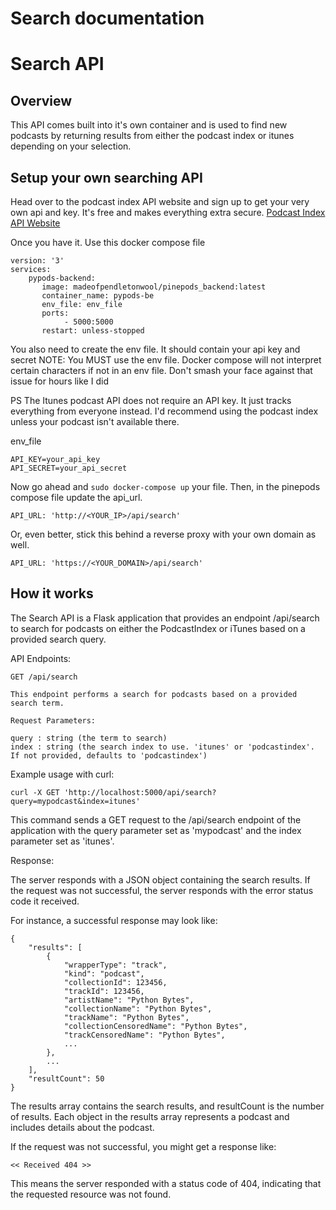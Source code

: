 # Search documentation

# Search API

## Overview

This API comes built into it's own container and is used to find new podcasts by returning results from either the podcast index or itunes depending on your selection. 

## Setup your own searching API

Head over to the podcast index API website and sign up to get your very own api and key. It's free and makes everything extra secure.
[Podcast Index API Website](https://api.podcastindex.org/)

Once you have it. Use this docker compose file

```
version: '3'
services:
    pypods-backend:
       image: madeofpendletonwool/pinepods_backend:latest
       container_name: pypods-be
       env_file: env_file
       ports:
            - 5000:5000
       restart: unless-stopped
```
You also need to create the env file. It should contain your api key and secret NOTE: You MUST use the env file. Docker compose will not interpret certain characters if not in an env file. Don't smash your face against that issue for hours like I did

PS The Itunes podcast API does not require an API key. It just tracks everything from everyone instead. I'd recommend using the podcast index unless your podcast isn't available there.

env_file
```
API_KEY=your_api_key
API_SECRET=your_api_secret
```

Now go ahead and ```sudo docker-compose up``` your file. Then, in the pinepods compose file update the api_url.

```
API_URL: 'http://<YOUR_IP>/api/search'
```

Or, even better, stick this behind a reverse proxy with your own domain as well.

```
API_URL: 'https://<YOUR_DOMAIN>/api/search'
```
## How it works

The Search API is a Flask application that provides an endpoint /api/search to search for podcasts on either the PodcastIndex or iTunes based on a provided search query.

API Endpoints:
```
GET /api/search

This endpoint performs a search for podcasts based on a provided search term.

Request Parameters:

query : string (the term to search)
index : string (the search index to use. 'itunes' or 'podcastindex'. If not provided, defaults to 'podcastindex')
```
Example usage with curl:
```
curl -X GET 'http://localhost:5000/api/search?query=mypodcast&index=itunes'
```
This command sends a GET request to the /api/search endpoint of the application with the query parameter set as 'mypodcast' and the index parameter set as 'itunes'.

Response:

The server responds with a JSON object containing the search results. If the request was not successful, the server responds with the error status code it received.

For instance, a successful response may look like:
```
{
    "results": [
        {
            "wrapperType": "track",
            "kind": "podcast",
            "collectionId": 123456,
            "trackId": 123456,
            "artistName": "Python Bytes",
            "collectionName": "Python Bytes",
            "trackName": "Python Bytes",
            "collectionCensoredName": "Python Bytes",
            "trackCensoredName": "Python Bytes",
            ...
        },
        ...
    ],
    "resultCount": 50
}
```
The results array contains the search results, and resultCount is the number of results. Each object in the results array represents a podcast and includes details about the podcast.

If the request was not successful, you might get a response like:
```
<< Received 404 >>
```
This means the server responded with a status code of 404, indicating that the requested resource was not found.